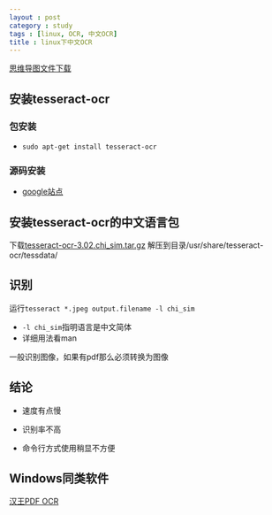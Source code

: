 ```yaml
---
layout : post
category : study
tags : [linux, OCR, 中文OCR]
title : linux下中文OCR
---
```

[思维导图文件下载](https://docs.google.com/file/d/0B1DrsqrLRzeIMzg3c2ZfM1RPNFk/edit?usp=sharing)

## 安装tesseract-ocr


### 包安装

- `sudo apt-get install tesseract-ocr`

### 源码安装

- [google站点](https://code.google.com/p/tesseract-ocr/)

## 安装tesseract-ocr的中文语言包


下载[tesseract-ocr-3.02.chi_sim.tar.gz](https://code.google.com/p/tesseract-ocr/downloads/detail?name=tesseract-ocr-3.02.chi_sim.tar.gz&can=2&q=)
解压到目录/usr/share/tesseract-ocr/tessdata/


## 识别


运行`tesseract *.jpeg output.filename -l chi_sim`

- `-l chi_sim`指明语言是中文简体
- 详细用法看man

一般识别图像，如果有pdf那么必须转换为图像


## 结论


- 速度有点慢


- 识别率不高


- 命令行方式使用稍显不方便


## Windows同类软件


[汉王PDF OCR](http://down.tech.sina.com.cn/page/42105.html)
